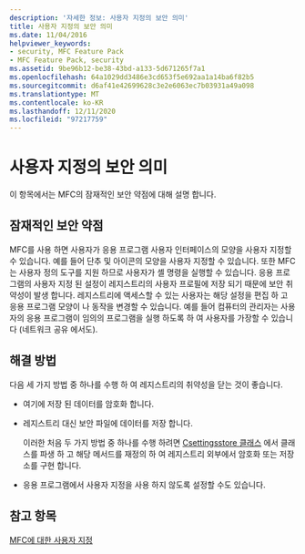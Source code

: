 ```yaml
---
description: '자세한 정보: 사용자 지정의 보안 의미'
title: 사용자 지정의 보안 의미
ms.date: 11/04/2016
helpviewer_keywords:
- security, MFC Feature Pack
- MFC Feature Pack, security
ms.assetid: 9be96b12-be38-43bd-a133-5d671265f7a1
ms.openlocfilehash: 64a1029dd3486e3cd653f5e692aa1a14ba6f82b5
ms.sourcegitcommit: d6af41e42699628c3e2e6063ec7b03931a49a098
ms.translationtype: MT
ms.contentlocale: ko-KR
ms.lasthandoff: 12/11/2020
ms.locfileid: "97217759"
---
```

# <a name="security-implications-of-customization"></a>사용자 지정의 보안 의미

이 항목에서는 MFC의 잠재적인 보안 약점에 대해 설명 합니다.

## <a name="potential-security-weakness"></a>잠재적인 보안 약점

MFC를 사용 하면 사용자가 응용 프로그램 사용자 인터페이스의 모양을 사용자 지정할 수 있습니다. 예를 들어 단추 및 아이콘의 모양을 사용자 지정할 수 있습니다. 또한 MFC는 사용자 정의 도구를 지원 하므로 사용자가 셸 명령을 실행할 수 있습니다. 응용 프로그램의 사용자 지정 된 설정이 레지스트리의 사용자 프로필에 저장 되기 때문에 보안 취약성이 발생 합니다. 레지스트리에 액세스할 수 있는 사용자는 해당 설정을 편집 하 고 응용 프로그램 모양이 나 동작을 변경할 수 있습니다. 예를 들어 컴퓨터의 관리자는 사용자의 응용 프로그램이 임의의 프로그램을 실행 하도록 하 여 사용자를 가장할 수 있습니다 (네트워크 공유 에서도).

## <a name="workarounds"></a>해결 방법

다음 세 가지 방법 중 하나를 수행 하 여 레지스트리의 취약성을 닫는 것이 좋습니다.

- 여기에 저장 된 데이터를 암호화 합니다.

- 레지스트리 대신 보안 파일에 데이터를 저장 합니다.

   이러한 처음 두 가지 방법 중 하나를 수행 하려면 [Csettingsstore 클래스](../mfc/reference/csettingsstore-class.md) 에서 클래스를 파생 하 고 해당 메서드를 재정의 하 여 레지스트리 외부에서 암호화 또는 저장소를 구현 합니다.

- 응용 프로그램에서 사용자 지정을 사용 하지 않도록 설정할 수도 있습니다.

## <a name="see-also"></a>참고 항목

[MFC에 대한 사용자 지정](../mfc/customization-for-mfc.md)
